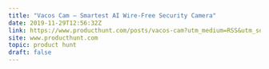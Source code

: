 ```yaml
---
title: "Vacos Cam — Smartest AI Wire-Free Security Camera"
date: 2019-11-29T12:56:32Z
link: https://www.producthunt.com/posts/vacos-cam?utm_medium=RSS&utm_source=hune
site: www.producthunt.com
topic: product hunt
draft: false
---
```

